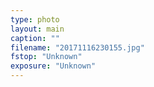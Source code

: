 ```yaml
---
type: photo
layout: main
caption: ""
filename: "20171116230155.jpg"
fstop: "Unknown"
exposure: "Unknown"
---
```

